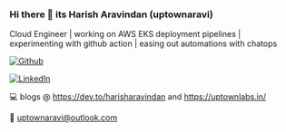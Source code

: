 ### Hi there 👋 its Harish Aravindan (uptownaravi)
Cloud Engineer | working on AWS EKS deployment pipelines | experimenting with github action | easing out automations with chatops

[![Github](https://img.shields.io/badge/github-profile-brightgreen.svg)](https://github.com/uptownaravi) 

[![LinkedIn](https://img.shields.io/badge/LinkedIn-0077B5?style=for-the-badge&logo=linkedin&logoColor=white)](https://in.linkedin.com/in/harish-aravindan)

:computer: blogs @ https://dev.to/harisharavindan and https://uptownlabs.in/

:incoming_envelope: uptownaravi@outlook.com
